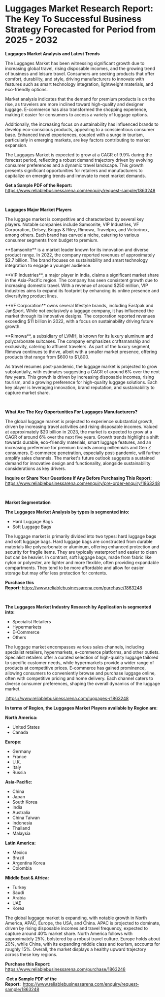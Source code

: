 <p><h1>Luggages Market Research Report: The Key To Successful Business Strategy Forecasted for Period from 2025 - 2032</h1></p><p><strong>Luggages Market Analysis and Latest Trends</strong></p>
<p><p>The Luggages Market has been witnessing significant growth due to increasing global travel, rising disposable incomes, and the growing trend of business and leisure travel. Consumers are seeking products that offer comfort, durability, and style, driving manufacturers to innovate with features such as smart technology integration, lightweight materials, and eco-friendly options. </p><p>Market analysis indicates that the demand for premium products is on the rise, as travelers are more inclined toward high-quality and designer luggage. E-commerce has also transformed the shopping experience, making it easier for consumers to access a variety of luggage options. </p><p>Additionally, the increasing focus on sustainability has influenced brands to develop eco-conscious products, appealing to a conscientious consumer base. Enhanced travel experiences, coupled with a surge in tourism, particularly in emerging markets, are key factors contributing to market expansion. </p><p>The Luggages Market is expected to grow at a CAGR of 9.9% during the forecast period, reflecting a robust demand trajectory driven by evolving consumer preferences and a dynamic travel landscape. This growth presents significant opportunities for retailers and manufacturers to capitalize on emerging trends and innovate to meet market demands.</p></p>
<p><strong>Get a Sample PDF of the Report:&nbsp;</strong> <a href="https://www.reliablebusinessarena.com/enquiry/request-sample/1863248?utm_campaign=3079&utm_medium=2&utm_source=Github&utm_content=ia&utm_term=15042025&utm_id=luggages">https://www.reliablebusinessarena.com/enquiry/request-sample/1863248</a></p>
<p>&nbsp;</p>
<p><strong>Luggages Major Market Players</strong></p>
<p><p>The luggage market is competitive and characterized by several key players. Notable companies include Samsonite, VIP Industries, VF Corporation, Delsey, Briggs & Riley, Rimowa, Travelpro, and Victorinox, among others. Each brand has carved a niche, catering to various consumer segments from budget to premium.</p><p>**Samsonite** is a market leader known for its innovation and diverse product range. In 2022, the company reported revenues of approximately $2.7 billion. The brand focuses on sustainability and smart technology integration to engage a younger audience.</p><p>**VIP Industries**, a major player in India, claims a significant market share in the Asia-Pacific region. The company has seen consistent growth due to increasing domestic travel. With a revenue of around $250 million, VIP Industries aims to expand its footprint by enhancing its online presence and diversifying product lines.</p><p>**VF Corporation** owns several lifestyle brands, including Eastpak and JanSport. While not exclusively a luggage company, it has influenced the market through its innovative designs. The corporation reported revenues exceeding $11 billion in 2022, with a focus on sustainability driving future growth.</p><p>**Rimowa**, a subsidiary of LVMH, is known for its luxury aluminum and polycarbonate suitcases. The company emphasizes craftsmanship and exclusivity, catering to affluent travelers. As part of the luxury segment, Rimowa continues to thrive, albeit with a smaller market presence, offering products that range from $600 to $1,800.</p><p>As travel resumes post-pandemic, the luggage market is projected to grow substantially, with estimates suggesting a CAGR of around 6% over the next few years. This growth is driven by increasing disposable incomes, rising tourism, and a growing preference for high-quality luggage solutions. Each key player is leveraging innovation, brand reputation, and sustainability to capture market share.</p></p>
<p>&nbsp;</p>
<p><strong>What Are The Key Opportunities For Luggages Manufacturers?</strong></p>
<p><p>The global luggage market is projected to experience substantial growth, driven by increasing travel activities and rising disposable incomes. Valued at approximately $20 billion in 2023, the market is expected to grow at a CAGR of around 6% over the next five years. Growth trends highlight a shift towards durable, eco-friendly materials, smart luggage features, and an increasing preference for premium brands among millennials and Gen Z consumers. E-commerce penetration, especially post-pandemic, will further amplify sales channels. The market's future outlook suggests a sustained demand for innovative design and functionality, alongside sustainability considerations as key drivers.</p></p>
<p><strong>Inquire or Share Your Questions If Any Before Purchasing This Report:</strong> <a href="https://www.reliablebusinessarena.com/enquiry/pre-order-enquiry/1863248?utm_campaign=3079&utm_medium=2&utm_source=Github&utm_content=ia&utm_term=15042025&utm_id=luggages">https://www.reliablebusinessarena.com/enquiry/pre-order-enquiry/1863248</a></p>
<p>&nbsp;</p>
<p><strong>Market Segmentation</strong></p>
<p><strong>The Luggages Market Analysis by types is segmented into:</strong></p>
<p><ul><li>Hard Luggage Bags</li><li>Soft Luggage Bags</li></ul></p>
<p><p>The luggage market is primarily divided into two types: hard luggage bags and soft luggage bags. Hard luggage bags are constructed from durable materials like polycarbonate or aluminum, offering enhanced protection and security for fragile items. They are typically waterproof and easier to clean but can be heavier. In contrast, soft luggage bags, made from fabric like nylon or polyester, are lighter and more flexible, often providing expandable compartments. They tend to be more affordable and allow for easier storage but may offer less protection for contents.</p></p>
<p><strong>Purchase this Report:&nbsp;</strong><a href="https://www.reliablebusinessarena.com/purchase/1863248?utm_campaign=3079&utm_medium=2&utm_source=Github&utm_content=ia&utm_term=15042025&utm_id=luggages">https://www.reliablebusinessarena.com/purchase/1863248</a></p>
<p>&nbsp;</p>
<p><strong>The Luggages Market Industry Research by Application is segmented into:</strong></p>
<p><ul><li>Specialist Retailers</li><li>Hypermarkets</li><li>E-Commerce</li><li>Others</li></ul></p>
<p><p>The luggage market encompasses various sales channels, including specialist retailers, hypermarkets, e-commerce platforms, and other outlets. Specialist retailers offer a curated selection of high-quality luggage tailored to specific customer needs, while hypermarkets provide a wider range of products at competitive prices. E-commerce has gained prominence, allowing consumers to conveniently browse and purchase luggage online, often with competitive pricing and home delivery. Each channel caters to diverse consumer preferences, shaping the overall dynamics of the luggage market.</p></p>
<p><a href="https://www.reliablebusinessarena.com/luggages-r1863248?utm_campaign=3079&utm_medium=2&utm_source=Github&utm_content=ia&utm_term=15042025&utm_id=luggages">&nbsp;https://www.reliablebusinessarena.com/luggages-r1863248</a></p>
<p><strong>In terms of Region, the Luggages Market Players available by Region are:</strong></p>
<p>
    <p> <strong> North America: </strong>
        <ul>
            <li>United States</li>
            <li>Canada</li>
        </ul>
        </p> 
    <p> <strong> Europe: </strong>
        <ul>
            <li>Germany</li>
            <li>France</li>
            <li>U.K.</li>
            <li>Italy</li>
            <li>Russia</li>
        </ul>
        </p> 
    <p> <strong> Asia-Pacific: </strong>
        <ul>
            <li>China</li>
            <li>Japan</li>
            <li>South Korea</li>
            <li>India</li>
            <li>Australia</li>
            <li>China Taiwan</li>
            <li>Indonesia</li>
            <li>Thailand</li>
            <li>Malaysia</li>
        </ul>
        </p> 
    <p> <strong> Latin America: </strong>
        <ul>
            <li>Mexico</li>
            <li>Brazil</li>
            <li>Argentina Korea</li>
            <li>Colombia</li>
        </ul>
        </p> 
    <p> <strong> Middle East & Africa: </strong>
        <ul>
            <li>Turkey</li>
            <li>Saudi</li>
            <li>Arabia</li>
            <li>UAE</li>
            <li>Korea</li>
        </ul>
    </p>
    </p>
<p><p>The global luggage market is expanding, with notable growth in North America, APAC, Europe, the USA, and China. APAC is projected to dominate, driven by rising disposable incomes and travel frequency, expected to capture around 40% market share. North America follows with approximately 25%, bolstered by a robust travel culture. Europe holds about 20%, while China, with its expanding middle class and tourism, accounts for roughly 15%. Overall, the market displays a healthy upward trajectory across these key regions.</p></p>
<p><strong>Purchase this Report: </strong><a href="https://www.reliablebusinessarena.com/purchase/1863248?utm_campaign=3079&utm_medium=2&utm_source=Github&utm_content=ia&utm_term=15042025&utm_id=luggages">https://www.reliablebusinessarena.com/purchase/1863248</a></p>
<p>&nbsp;<strong>Get a Sample PDF of the Report:&nbsp;&nbsp;</strong><a href="https://www.reliablebusinessarena.com/enquiry/request-sample/1863248?utm_campaign=3079&utm_medium=2&utm_source=Github&utm_content=ia&utm_term=15042025&utm_id=luggages">https://www.reliablebusinessarena.com/enquiry/request-sample/1863248</a></p>
<p><strong></strong></p>
<p><p></p><p></p><p></p></p>
